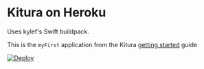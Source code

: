 # Kitura on Heroku

Uses kylef's Swift buildpack. 

This is the `myFirst` application from the Kitura [getting started](https://github.com/IBM-Swift/Kitura#getting-started) guide

[![Deploy](https://www.herokucdn.com/deploy/button.svg)](https://heroku.com/deploy)
